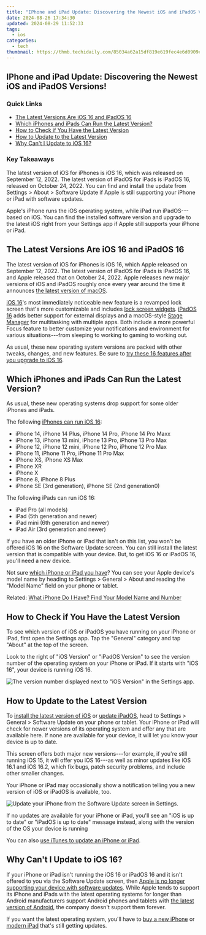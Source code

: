 ```yaml
---
title: "IPhone and iPad Update: Discovering the Newest iOS and iPadOS Versions!"
date: 2024-08-26 17:34:30
updated: 2024-08-29 11:52:33
tags:
  - ios
categories:
  - tech
thumbnail: https://thmb.techidaily.com/85034a62a15df819e619fec4e6d0909e5ab4845fbca98b126bdfe343d56fc596.jpg
---
```


## IPhone and iPad Update: Discovering the Newest iOS and iPadOS Versions!

### Quick Links

* [The Latest Versions Are iOS 16 and iPadOS 16](https://fox-that.techidaily.com/unlocking-high-speed-mobile-connections-expert-tips-for-improved-performance/)
* [Which iPhones and iPads Can Run the Latest Version?](https://fox-access.techidaily.com/new-in-2024-metaverse-gateway-top-8-vr-headsets-unveiled/)
* [How to Check if You Have the Latest Version](https://program-issues.techidaily.com/troubleshooting-guide-fixing-apex-legends-engine-issues/)
* [How to Update to the Latest Version](https://instagram-videos.techidaily.com/updated-2024-approved-from-video-to-song-instagrams-mp3-conversion-process/)
* [Why Can't I Update to iOS 16?](https://howto.techidaily.com/what-to-do-if-google-play-services-keeps-stopping-on-oneplus-open-drfone-by-drfone-fix-android-problems-fix-android-problems/)

### Key Takeaways

 The latest version of iOS for iPhones is iOS 16, which was released on September 12, 2022\. The latest version of iPadOS for iPads is iPadOS 16, released on October 24, 2022\. You can find and install the update from Settings > About > Software Update if Apple is still supporting your iPhone or iPad with software updates.

 Apple's iPhone runs the iOS operating system, while iPad run iPadOS---based on iOS. You can find the installed software version and upgrade to the latest iOS right from your Settings app if Apple still supports your iPhone or iPad.

##  The Latest Versions Are iOS 16 and iPadOS 16

 The latest version of iOS for iPhones is iOS 16, which Apple released on September 12, 2022\. The latest version of iPadOS for iPads is iPadOS 16, and Apple released that on October 24, 2022\. Apple releases new major versions of iOS and iPadOS roughly once every year around the time it announces [the latest version of macOS](https://screen-capture.techidaily.com/master-the-art-of-recording-lol-discover-3-essential-tips-for-2024/).

[iOS 16](https://youtube-clips.techidaily.com/in-2024-editors-dream-machine-top-portable-video-edits-tools/)'s most immediately noticeable new feature is a revamped lock screen that's more customizable and includes [lock screen widgets](https://youtube-sure.techidaily.com/24-how-much-wealth-can-you-generate-on-youtube-using-cpm/). [iPadOS 16](https://instagram-video-recordings.techidaily.com/updated-in-2024-crafting-compelling-narratives-in-instagram-ads-top-10-tips-for-success/) adds better support for external displays and a macOS-style [Stage Manager](https://extra-skills.techidaily.com/new-instilling-illusions-blur-wonders-in-adobes-visual-staging-tools/) for multitasking with multiple apps. Both include a more powerful Focus feature to better customize your notifications and environment for various situations---from sleeping to working to gaming to working out.

 As usual, these new operating system versions are packed with other tweaks, changes, and new features. Be sure to [try these 16 features after you upgrade to iOS 16](https://facebook-video-footage.techidaily.com/2024-approved-youtubes-top-12-choices-in-gamers-introductory-videos-freepaid/).

##  Which iPhones and iPads Can Run the Latest Version?

 As usual, these new operating systems drop support for some older iPhones and iPads.

 The following [iPhones can run iOS 16](https://digital-screen-recording.techidaily.com/in-2024-pioneering-techniques-to-transform-your-obs-studio-projects/):

* iPhone 14, iPhone 14 Plus, iPhone 14 Pro, iPhone 14 Pro Maxx
* iPhone 13, iPhone 13 mini, iPhone 13 Pro, iPhone 13 Pro Max
* iPhone 12, iPhone 12 mini, iPhone 12 Pro, iPhone 12 Pro Max
* iPhone 11, iPhone 11 Pro, iPhone 11 Pro Max
* iPhone XS, iPhone XS Max
* iPhone XR
* iPhone X
* iPhone 8, iPhone 8 Plus
* iPhone SE (3rd generation), iPhone SE (2nd generation0)

 The following iPads can run iOS 16:

* iPad Pro (all models)
* iPad (5th generation and newer)
* iPad mini (6th generation and newer)
* iPad Air (3rd generation and newer)

 If you have an older iPhone or iPad that isn't on this list, you won't be offered iOS 16 on the Software Update screen. You can still install the latest version that is compatible with your device. But, to get iOS 16 or iPadOS 16, you'll need a new device.

 Not sure [which iPhone or iPad you have](https://instagram-clips.techidaily.com/in-2024-dominate-social-media-sales-5-strategic-moves-for-instagram-experts/)? You can see your Apple device's model name by heading to Settings > General > About and reading the "Model Name" field on your phone or tablet.

Related: [What iPhone Do I Have? Find Your Model Name and Number](https://instagram-clips.techidaily.com/in-2024-dominate-social-media-sales-5-strategic-moves-for-instagram-experts/) 

##  How to Check if You Have the Latest Version

 To see which version of iOS or iPadOS you have running on your iPhone or iPad, first open the Settings app. Tap the "General" category and tap "About" at the top of the screen.

 Look to the right of "iOS Version" or "iPadOS Version" to see the version number of the operating system on your iPhone or iPad. If it starts with "iOS 16", your device is running iOS 16.

![The version number displayed next to "iOS Version" in the Settings app.](https://static1.howtogeekimages.com/wordpress/wp-content/uploads/2018/05/ios-version.png) 

##  How to Update to the Latest Version

 To [install the latest version of iOS](https://screen-video-capture.techidaily.com/updated-in-2024-premium-webcam-guide-5-best-options-with-mic-integration/) or [update iPadOS](https://common-error.techidaily.com/wmi-optimization-tips-enhance-your-win11-efficiency/), head to Settings > General > Software Update on your phone or tablet. Your iPhone or iPad will check for newer versions of its operating system and offer any that are available here. If none are available for your device, it will let you know your device is up to date.

 This screen offers both major new versions---for example, if you're still running iOS 15, it will offer you iOS 16---as well as minor updates like iOS 16.1 and iOS 16.2, which fix bugs, patch security problems, and include other smaller changes.

 Your iPhone or iPad may occasionally show a notification telling you a new version of iOS or iPadOS is available, too.

![Update your iPhone from the Software Update screen in Settings.](https://static1.howtogeekimages.com/wordpress/wp-content/uploads/2018/05/ios-update.png) 

 If no updates are available for your iPhone or iPad, you'll see an "iOS is up to date" or "iPadOS is up to date" message instead, along with the version of the OS your device is running

 You can also [use iTunes to update an iPhone or iPad](https://facebook-video-footage.techidaily.com/updated-in-2024-cutting-edge-techniques-for-incorporating-soundtracks-in-youtube-creations/).

##  Why Can't I Update to iOS 16?

 If your iPhone or iPad isn't running the iOS 16 or iPadOS 16 and it isn't offered to you via the Software Update screen, then [Apple is no longer supporting your device with software updates](https://digital-screen-recording.techidaily.com/in-2024-pioneering-techniques-to-transform-your-obs-studio-projects/). While Apple tends to support its iPhone and iPads with the latest operating systems for longer than Android manufacturers support Android phones and tablets with [the latest version of Android](https://android-unlock.techidaily.com/in-2024-top-10-password-cracking-tools-for-motorola-razr-40-by-drfone-android/), the company doesn't support them forever.

 If you want the latest operating system, you'll have to [buy a new iPhone](https://vimeo-videos.techidaily.com/in-2024-quick-vimeo-transformation-tips-easy-to-create-gifs/) or [modern iPad](https://screen-sharing-recording.techidaily.com/updated-in-2024-capturing-screen-content-on-huawei-mate-10-20-and-p-series-phones-via-built-in-recorders/) that's still getting updates.

<ins class="adsbygoogle"
     style="display:block"
     data-ad-format="autorelaxed"
     data-ad-client="ca-pub-7571918770474297"
     data-ad-slot="1223367746"></ins>



<ins class="adsbygoogle"
     style="display:block"
     data-ad-client="ca-pub-7571918770474297"
     data-ad-slot="8358498916"
     data-ad-format="auto"
     data-full-width-responsive="true"></ins>
